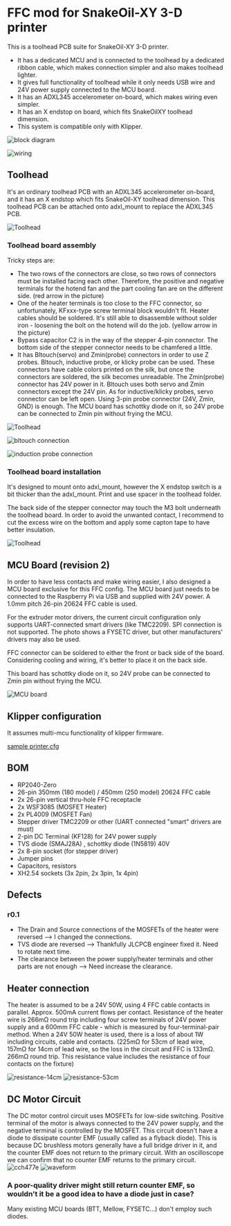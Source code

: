 # FFC mod for SnakeOil-XY 3-D printer

This is a toolhead PCB suite for SnakeOil-XY 3-D printer.
* It has a dedicated MCU and is connected to the toolhead by a dedicated ribbon cable, which makes connection simpler and also makes toolhead lighter.
* It gives full functionality of toolhead while it only needs USB wire and 24V power supply connected to the MCU board.
* It has an ADXL345 accelerometer on-board, which makes wiring even simpler.
* It has an X endstop on board, which fits SnakeOilXY toolhead dimension.
* This system is compatible only with Klipper.

![block diagram](blockdiagram.drawio.svg)

![wiring](images/wiring.jpeg)

## Toolhead

It's an ordinary toolhead PCB with an ADXL345 accelerometer on-board, and it has an X endstop which fits SnakeOil-XY toolhead dimension. This toolhead PCB can be attached onto adxl_mount to replace the ADXL345 PCB.

![Toolhead](images/ffc-toolhead.jpeg)

### Toolhead board assembly

Tricky steps are:

* The two rows of the connectors are close, so two rows of connectors must be installed facing each other. Therefore, the positive and negative terminals for the hotend fan and the part cooling fan are on the different side. (red arrow in the picture)
* One of the heater terminals is too close to the FFC connector, so unfortunately, KFxxx-type screw terminal block wouldn't fit. Heater cables should be soldered.  It's still able to disassemble without solder iron - loosening the bolt on the hotend will do the job. (yellow arrow in the picture)
* Bypass capacitor C2 is in the way of the stepper 4-pin connector. The bottom side of the stepper connector needs to be chamfered a little.
* It has Bltouch(servo) and Zmin(probe) connectors in order to use Z probes. Bltouch, inductive probe, or klicky probe can be used. These connectors have cable colors printed on the silk, but once the connectors are soldered, the silk becomes unreadable. The Zmin(probe) connector has 24V power in it. Bltouch uses both servo and Zmin connectors except the 24V pin. As for inductive/klicky probes, servo connector can be left open. Using 3-pin probe connector (24V, Zmin, GND) is enough.
The MCU board has schottky diode on it, so 24V probe can be connected to Zmin pin without frying the MCU.

![Toolhead](images/toolhead-issues.jpeg)

![bltouch connection](bltouch.drawio.svg)

![induction probe connection](induction_probe.drawio.svg)

### Toolhead board installation

It's designed to mount onto adxl_mount, however the X endstop switch is a bit thicker than the adxl_mount. Print and use spacer in the toolhead folder.

The back side of the stepper connector may touch the M3 bolt underneath the toolhead board. In order to avoid the unwanted contact, I recommend to cut the excess wire on the bottom and apply some capton tape to have better insulation.

![Toolhead](images/toolhead-installation.jpeg)

## MCU Board (revision 2)

In order to have less contacts and make wiring easier, I also designed a MCU board exclusive for this FFC config. The MCU board just needs to be connected to the Raspberry Pi via USB and supplied with 24V power. A 1.0mm pitch 26-pin 20624 FFC cable is used.

For the extruder motor drivers, the current circuit configuration only supports UART-connected smart drivers (like TMC2209). SPI connection is not supported. The photo shows a FYSETC driver, but other manufacturers' drivers may also be used.

FFC connector can be soldered to either the front or back side of the board. Considering cooling and wiring, it's better to place it on the back side.

This board has schottky diode on it, so 24V probe can be connected to Zmin pin without frying the MCU.

![MCU board](images/ffc-mcu.jpeg)

## Klipper configuration

It assumes multi-mcu functionality of klipper firmware.

[sample printer.cfg](klipper/sample_printer.cfg)

## BOM

* RP2040-Zero
* 26-pin 350mm (180 model) / 450mm (250 model) 20624 FFC cable
* 2x 26-pin vertical thru-hole FFC receptacle
* 2x WSF3085 (MOSFET Heater)
* 2x PL4009 (MOSFET Fan)
* Stepper driver TMC2209 or other (UART connected "smart" drivers are must)
* 2-pin DC Terminal (KF128) for 24V power supply
* TVS diode (SMAJ28A) , schottky diode (1N5819) 40V
* 2x 8-pin socket (for stepper driver)
* Jumper pins
* Capacitors, resistors
* XH2.54 sockets (3x 2pin, 2x 3pin, 1x 4pin)

## Defects

### r0.1

* The Drain and Source connections of the MOSFETs of the heater were reversed --> I changed the connections.
* TVS diode are reversed --> Thankfully JLCPCB engineer fixed it. Need to rotate next time.
* The clearance between the power supply/heater terminals and other parts are not enough --> Need increase the clearance.

## Heater connection

The heater is assumed to be a 24V 50W, using 4 FFC cable contacts in parallel. Approx. 500mA current flows per contact.
Resistance of the heater wire is 266mΩ round trip including four screw terminals of 24V power supply and a 600mm FFC cable - which is measured by four-terminal-pair method.
When a 24V 50W heater is used, there is a loss of about 1W including circuits, cable and contacts. (225mΩ for 53cm of lead wire, 157mΩ for 14cm of lead wire, so the loss in the circuit and FFC is 133mΩ. 266mΩ round trip. This resistance value includes the resistance of four contacts on the fixture)

![resistance-14cm](images/resistance-14cm.jpeg)
![resistance-53cm](images/resistance-53cm.jpeg)

## DC Motor Circuit

The DC motor control circuit uses MOSFETs for low-side switching. Positive terminal of the motor is always connected to the 24V power supply, and the negative terminal is controlled by the MOSFET. This circuit doesn't have a diode to dissipate counter EMF (usually called as a flyback diode). This is because DC brushless motors generally have a full bridge driver in it, and the counter EMF does not return to the primary circuit. With an oscilloscope we can confirm that no counter EMF returns to the primary circuit.
![cch477e](images/cch477e.jpeg)
![waveform](images/24vfan_switch_wave.jpeg)

### A poor-quality driver might still return counter EMF, so wouldn't it be a good idea to have a diode just in case?
Many existing MCU boards (BTT, Mellow, FYSETC...) don't employ such diodes.

